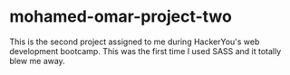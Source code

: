 # mohamed-omar-project-two
This is the second project assigned to me during HackerYou's web development bootcamp. This was the first time I used SASS and it totally blew me away.
